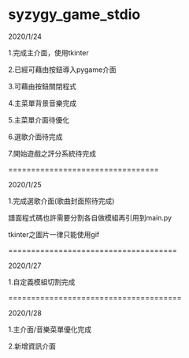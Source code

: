 # syzygy_game_stdio

2020/1/24

1.完成主介面，使用tkinter

2.已經可藉由按鈕導入pygame介面

3.可藉由按鈕關閉程式

4.主菜單背景音樂完成


5.主菜單介面待優化

6.選歌介面待完成

7.開始遊戲之評分系統待完成

=================================

2020/1/25

1.完成選歌介面(歌曲封面照待完成)

譜面程式碼也許需要分割各自做模組再引用到main.py

tkinter之圖片一律只能使用gif
 
=====================================

2020/1/27

1.自定義模組切割完成

======================================

2020/1/28

1.主介面/音樂菜單優化完成

2.新增資訊介面


